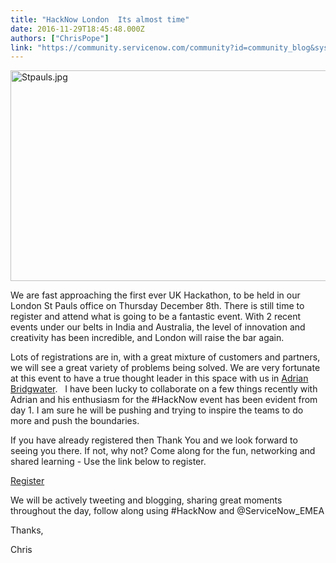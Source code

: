 ```yaml
---
title: "HackNow London  Its almost time"
date: 2016-11-29T18:45:48.000Z
authors: ["ChrisPope"]
link: "https://community.servicenow.com/community?id=community_blog&sys_id=4f4da229dbd0dbc01dcaf3231f961915"
---
```

<p><img   alt="Stpauls.jpg" class="image-1 jive-image" height="337" src="bce6f3bddb1cdf04e9737a9e0f961969.iix" style="height: 337px; width: 1173.82px;" width="1174"/></p><p>We are fast approaching the first ever UK Hackathon, to be held in our London St Pauls office on Thursday December 8th. There is still time to register and attend what is going to be a fantastic event. With 2 recent events under our belts in India and Australia, the level of innovation and creativity has been incredible, and London will raise the bar again.</p><p></p><p>Lots of registrations are in, with a great mixture of customers and partners, we will see a great variety of problems being solved. We are very fortunate at this event to have a true thought leader in this space with us in <a title="witter.com/ABridgwater" href="https://twitter.com/ABridgwater">Adrian Bridgwater</a>.   I have been lucky to collaborate on a few things recently with Adrian and his enthusiasm for the #HackNow event has been evident from day 1. I am sure he will be pushing and trying to inspire the teams to do more and push the boundaries.</p><p></p><p>If you have already registered then Thank You and we look forward to seeing you there. If not, why not? Come along for the fun, networking and shared learning - Use the link below to register.</p><p></p><p><a title="ackathon.service-now.com/hacknow?id=uk_2016" href="https://hackathon.service-now.com/hacknow?id=uk_2016">Register</a></p><p></p><p>We will be actively tweeting and blogging, sharing great moments throughout the day, follow along using #HackNow and @ServiceNow_EMEA</p><p></p><p>Thanks,</p><p>Chris</p>